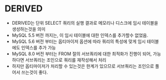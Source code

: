 # DERIVED

- DERIVED는 단위 SELECT 쿼리의 실행 결과로 메모리나 디스크에 임시 테이블을 생성하는것을 의미
- MySQL 5.5 버전 까지는, 이 임시 테이블에 대한 인덱스를 추가할수 없었음.
- MySQL 5.6 버전 부터는 옵티마이저 옵션에 따라 쿼리의 특성에 맞게 임시 테이블에도 인덱스를 추가 가능
- MySQL 8.0 버전 부터는 FROM 절의 서브쿼리에 대한 최적화가 진행이 되어, 가능하다면 서브쿼리는 조인으로 쿼리를 재작성해서 처리
- 하지만 옵티마이저가 처리할 수 있는것은 한계가 있으므로 서브쿼리는 조인으로 풀어서 쓰는것이 좋다.
